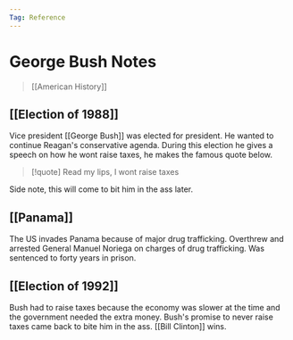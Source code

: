 ```yaml
---
Tag: Reference
---
```

# George Bush Notes
> [[American History]]
## [[Election of 1988]]
Vice president [[George Bush]] was elected for president. He wanted to continue Reagan's conservative agenda. During this election he gives a speech on how he wont raise taxes, he makes the famous quote below.
> [!quote]
> Read my lips, I wont raise taxes

Side note, this will come to bit him in the ass later.

## [[Panama]]
The US invades Panama because of major drug trafficking. Overthrew and arrested General Manuel Noriega on charges of drug trafficking. Was sentenced to forty years in prison.

## [[Election of 1992]]
Bush had to raise taxes  because the economy was slower at the time and the government needed the extra money. Bush's promise to never raise taxes came back to bite him in the ass. [[Bill Clinton]] wins.